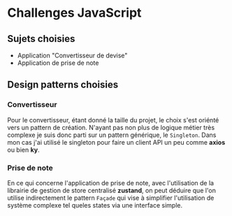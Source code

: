 # Challenges JavaScript

## Sujets choisies

- Application "Convertisseur de devise"
- Application de prise de note

## Design patterns choisies

### Convertisseur

Pour le convertisseur, étant donné la taille du projet, le choix s'est oriénté vers un pattern de création. N'ayant pas non plus de logique métier très complexe je suis donc parti sur un pattern générique, le `Singleton`. Dans mon cas j'ai utilisé le singleton pour faire un client API un peu comme **axios** ou bien **ky**.

### Prise de note

En ce qui concerne l'application de prise de note, avec l'utilisation de la librairie de gestion de store centralisé **zustand**, on peut déduire que l'on utilise indirectement le pattern `Façade` qui vise à simplifier l'utilisation de système complexe tel queles states via une interface simple.
